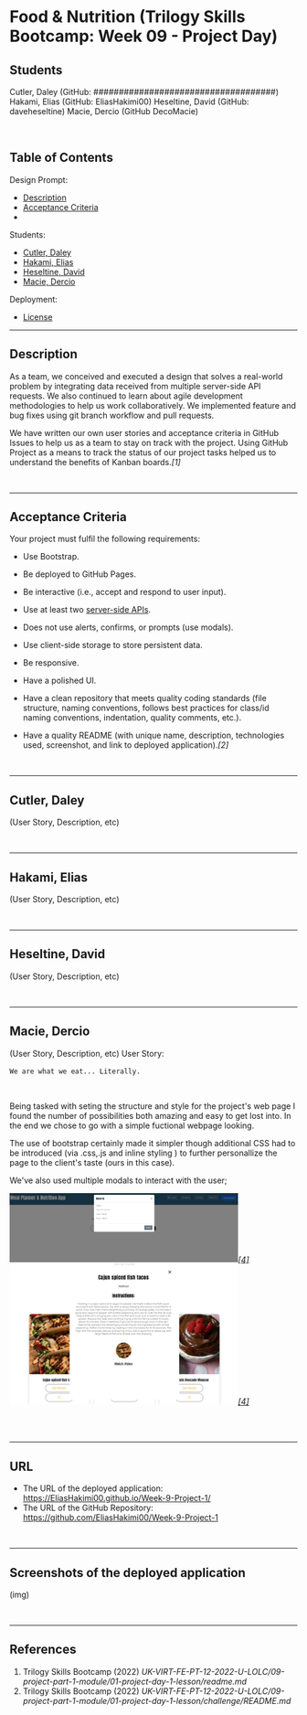 # Food & Nutrition (Trilogy Skills Bootcamp: Week 09 - Project Day)

## Students
Cutler, Daley (GitHub: ####################################)
Hakami, Elias (GitHub: EliasHakimi00)
Heseltine, David (GitHub: daveheseltine)
Macie, Dercio (GitHub DecoMacie)

</br>

## Table of Contents
Design Prompt:
- [Description](#Description)
- [Acceptance Criteria](#Acceptance-Criteria)
- 
Students:
- [Cutler, Daley](#Cutler-Daley)
- [Hakami, Elias](#Hakami-Elias)
- [Heseltine, David](#Heseltine-David)
- [Macie, Dercio](#Macie-Dercio)

Deployment:
- [License](#license)

___
## Description
As a team, we conceived and executed a design that solves a real-world problem by integrating data received from multiple server-side API requests. We also continued to learn about agile development methodologies to help us work collaboratively. We implemented feature and bug fixes using git branch workflow and pull requests.

We have written our own user stories and acceptance criteria in GitHub Issues to help us as a team to stay on track with the project. Using GitHub Project as a means to track the status of our project tasks helped us to understand the benefits of Kanban boards.*[1]*</a>

</br>

___
## Acceptance Criteria

Your project must fulfil the following requirements:

* Use Bootstrap.

* Be deployed to GitHub Pages.

* Be interactive (i.e., accept and respond to user input).

* Use at least two [server-side APIs](https://coding-boot-camp.github.io/full-stack/apis/api-resources).

* Does not use alerts, confirms, or prompts (use modals).

* Use client-side storage to store persistent data.

* Be responsive.

* Have a polished UI.

* Have a clean repository that meets quality coding standards (file structure, naming conventions, follows best practices for class/id naming conventions, indentation, quality comments, etc.).

* Have a quality README (with unique name, description, technologies used, screenshot, and link to deployed application).*[2]*</a>

</br>

___
## Cutler, Daley

(User Story, Description, etc)

</br>

___
## Hakami, Elias

(User Story, Description, etc)

</br>

___
## Heseltine, David

(User Story, Description, etc)

</br>

___
## Macie, Dercio
(User Story, Description, etc)
User Story:
```
We are what we eat... Literally.
```

</br>

Being tasked with seting the structure and style for the project's web page I found the number of possibilities both amazing and easy to get lost into. In the end we chose to go with a simple fuctional webpage looking.   

The  use of bootstrap certainly made it simpler though additional CSS had to be introduced (via .css,.js and inline styling ) to further personallize the page to the client's taste (ours in this case).

We've also used multiple modals to interact with the user;
</br>

<img src="./assets/img/modals01.png" width="400"><a href="#references">*[4]*</a>
<img src="./assets/img/modals02.png" width="400"><a href="#references">*[4]*</a>

</br>



</br>

___
## URL
* The URL of the deployed application: https://EliasHakimi00.github.io/Week-9-Project-1/
* The URL of the GitHub Repository: https://github.com/EliasHakimi00/Week-9-Project-1

</br>

___
## Screenshots of the deployed application

(img)

</br>

___
## References
1. Trilogy Skills Bootcamp (2022) *UK-VIRT-FE-PT-12-2022-U-LOLC/09-project-part-1-module/01-project-day-1-lesson/readme.md*
2. Trilogy Skills Bootcamp (2022) *UK-VIRT-FE-PT-12-2022-U-LOLC/09-project-part-1-module/01-project-day-1-lesson/challenge/README.md*